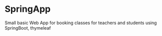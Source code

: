 # SpringApp
Small basic Web App for booking classes for teachers and students using SpringBoot, thymeleaf
